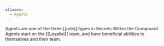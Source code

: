 ```yaml
---
aliases:
  - Agents
---
```

Agents are one of the three [[role]] types in Secrets Within the Compound. Agents start on the [[Loyalist]] team, and have beneficial abilities to themselves and their team.